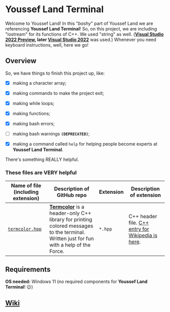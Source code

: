 # Youssef Land Terminal
Welcome to Youssef Land! In this "_bashy_" part of Youssef Land we are referencing __Youssef Land Terminal__! So, on this project, we are including "iostream" for its functions of C++. We used "string" as well. (__[Visual Studio 2022 Preview](https://visualstudio.microsoft.com/vs/preview), later [Visual Studio 2022](https://visualstudio.microsoft.com/vs)__ was used.) Whenever you need keyboard instructions, well, here we go!

## Overview
So, we have things to finish this project up, like:

- [x] making a character array;
- [x] making commands to make the project exit;
- [x] making while loops;
- [x] making functions; 
- [x] making bash errors;
- [ ] making bash warnings __`(DEPRECATED)`__;
- [x] making a command called `help` for helping people become experts at __Youssef Land Terminal__.


There's something REALLY helpful.
### These files are VERY helpful
| Name of file (including extension) | Description of GitHub repo | Extension | Description of extension |
| ---------------------------------- | -------------------------- | --------- | ------------------------ |
| [`termcolor.hpp`](https://github.com/ikalnytskyi/termcolor) | __[Termcolor](https://github.com/ikalnytskyi/termcolor)__ is a header-only C++ library for printing colored messages to the terminal. Written just for fun with a help of the Force. | `*.hpp` | C++ header file. [C++ entry for Wikipedia is here](https://en.wikipedia.org/wiki/C%2B%2B). |
## Requirements
__OS needed:__ Windows 11 (no required components for __Youssef Land Terminal__! 😉)
## [Wiki](https://github.com/The-Youssef-Nasr-Company/Youssef-Land-Terminal/wiki)
